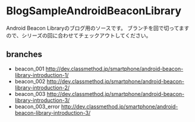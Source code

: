 # BlogSampleAndroidBeaconLibrary

Android Beacon Libraryのブログ用のソースです。
ブランチを回で切ってますので、シリーズの回に合わせてチェックアウトしてください。

## branches

- beacon_001
    http://dev.classmethod.jp/smartphone/android-beacon-library-introduction-1/ 
- beacon_002
    http://dev.classmethod.jp/smartphone/android-beacon-library-introduction-2/
- beacon_003
    http://dev.classmethod.jp/smartphone/android-beacon-library-introduction-3/
- beacon_003_error
    http://dev.classmethod.jp/smartphone/android-beacon-library-introduction-3/
